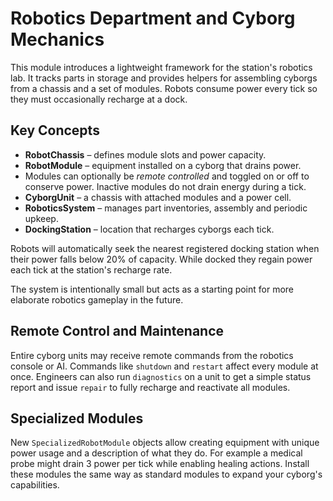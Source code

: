 # Robotics Department and Cyborg Mechanics

This module introduces a lightweight framework for the station's robotics lab. It tracks parts in storage and provides helpers for assembling cyborgs from a chassis and a set of modules. Robots consume power every tick so they must occasionally recharge at a dock.

## Key Concepts

- **RobotChassis** – defines module slots and power capacity.
- **RobotModule** – equipment installed on a cyborg that drains power.
- Modules can optionally be *remote controlled* and toggled on or off to
  conserve power. Inactive modules do not drain energy during a tick.
- **CyborgUnit** – a chassis with attached modules and a power cell.
- **RoboticsSystem** – manages part inventories, assembly and periodic upkeep.
- **DockingStation** – location that recharges cyborgs each tick.

Robots will automatically seek the nearest registered docking station when their
power falls below 20% of capacity. While docked they regain power each tick at
the station's recharge rate.

The system is intentionally small but acts as a starting point for more elaborate robotics gameplay in the future.

## Remote Control and Maintenance

Entire cyborg units may receive remote commands from the robotics console or AI. Commands like `shutdown` and `restart` affect every module at once. Engineers can also run `diagnostics` on a unit to get a simple status report and issue `repair` to fully recharge and reactivate all modules.

## Specialized Modules

New `SpecializedRobotModule` objects allow creating equipment with unique power usage and a description of what they do. For example a medical probe might drain 3 power per tick while enabling healing actions. Install these modules the same way as standard modules to expand your cyborg's capabilities.
